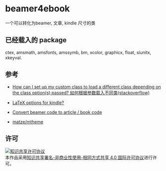 # beamer4ebook
一个可以转化为beamer, 文章, kindle 尺寸的类

## 已经载入的 package
ctex, amsmath, amsfonts, amssymb, bm, xcolor, graphicx, float,
siunitx, xkeyval.

## 参考
-   [How can I set up my custom class to load a different class depending on the class option(s) passed? 如何根据参数载入不同类(stackoverflow)](https://tex.stackexchange.com/questions/173643/how-can-i-set-up-my-custom-class-to-load-a-different-class-depending-on-the-clas)
-   [LaTeX options for kindle?](https://tex.stackexchange.com/questions/16735/latex-options-for-kindle/16737)

-   [Convert beamer code to article / book code](https://tex.stackexchange.com/questions/219047/convert-beamer-code-to-article-book-code)

-   [matze/mtheme](https://github.com/matze/mtheme)

## 许可
<a rel="license" href="http://creativecommons.org/licenses/by-nc-sa/4.0/"><img alt="知识共享许可协议" style="border-width:0" src="https://i.creativecommons.org/l/by-nc-sa/4.0/88x31.png" /></a><br />本作品采用<a rel="license" href="http://creativecommons.org/licenses/by-nc-sa/4.0/">知识共享署名-非商业性使用-相同方式共享 4.0 国际许可协议</a>进行许可。
